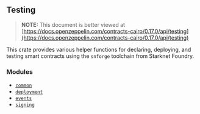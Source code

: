 ## Testing

> **NOTE:** This document is better viewed at [https://docs.openzeppelin.com/contracts-cairo/0.17.0/api/testing](https://docs.openzeppelin.com/contracts-cairo/0.17.0/api/testing)

This crate provides various helper functions for declaring, deploying,
and testing smart contracts using the `snforge` toolchain from Starknet Foundry.

### Modules

- [`common`](https://docs.openzeppelin.com/contracts-cairo/0.17.0/api/testing#testing-common)
- [`deployment`](https://docs.openzeppelin.com/contracts-cairo/0.17.0/api/testing#testing-deployment)
- [`events`](https://docs.openzeppelin.com/contracts-cairo/0.17.0/api/testing#testing-events)
- [`signing`](https://docs.openzeppelin.com/contracts-cairo/0.17.0/api/testing#testing-signing)
